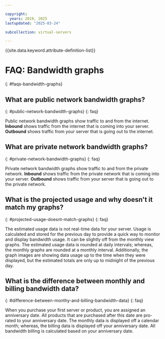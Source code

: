 ```yaml
---

copyright:
  years: 2019, 2025
lastupdated: "2025-03-24"

subcollection: virtual-servers

---
```


{{site.data.keyword.attribute-definition-list}}

# FAQ: Bandwidth graphs
{: #faqs-bandwidth-graphs}

## What are public network bandwidth graphs?
{: #public-network-bandwidth-graphs}
{: faq}

Public network bandwidth graphs show traffic to and from the internet. **Inbound** shows traffic from the internet that is coming into your server. **Outbound** shows traffic from your server that is going out to the internet.

## What are private network bandwidth graphs?
{: #private-network-bandwidth-graphs}
{: faq}

Private network bandwidth graphs show traffic to and from the private network. **Inbound** shows traffic from the private network that is coming into your server. **Outbound** shows traffic from your server that is going out to the private network.

## What is the projected usage and why doesn't it match my graphs?
{: #projected-usage-doesnt-match-graphs}
{: faq}

The estimated usage data is not real-time data for your server. Usage is calculated and stored for the previous day to provide a quick way to monitor and display bandwidth usage. It can be slightly off from the monthly view graphs. The estimated usage data is rounded at daily intervals; whereas, the monthly graphs are rounded at a monthly interval. Additionally, the graph images are showing data usage up to the time when they were displayed, but the estimated totals are only up to midnight of the previous day.

## What is the difference between monthly and billing bandwidth data?
{: #difference-between-monthy-and-billing-bandwidth-data}
{: faq}

When you purchase your first server or product, you are assigned an anniversary date. All products that are purchased after this date are pro-rated to your anniversary date. The monthly data is displayed off a calendar month; whereas, the billing data is displayed off your anniversary date. All bandwidth billing is calculated based on your anniversary date.
